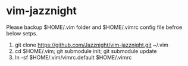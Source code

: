 vim-jazznight
=============

Please backup $HOME/.vim folder and $HOME/.vimrc config file befroe below setps.

1. git clone https://github.com/Jazznight/vim-jazznight.git ~/.vim
2. cd $HOME/.vim; git submodule init; git submodule update
3. ln -sf $HOME/.vim/vimrc.default $HOME/.vimrc
